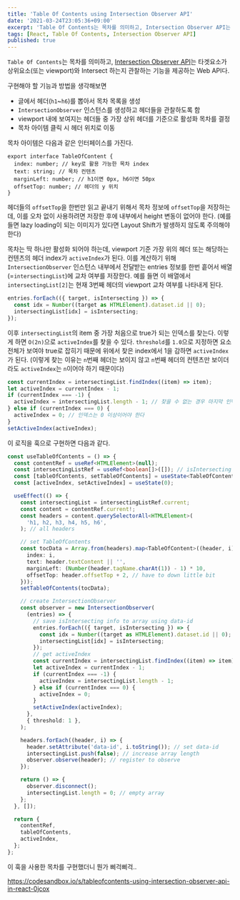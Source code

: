 ```yaml
---
title: 'Table Of Contents using Intersection Observer API'
date: '2021-03-24T23:05:36+09:00'
excerpt: 'Table Of Contents는 목차를 의미하고, Intersection Observer API는 타겟요소가 상위요소(또는 viewport)와 Intersect 하는지 관찰하는 기능을 제공하는 Web API다.'
tags: [React, Table Of Contents, Intersection Observer API]
published: true
---
```


`Table Of Contents`는 목차를 의미하고, [Intersection Observer API](/post/2021-03-14-intersection-observer-api)는 타겟요소가 상위요소(또는 viewport)와 Intersect 하는지 관찰하는 기능을 제공하는 Web API다.

구현해야 할 기능과 방법을 생각해보면

- 글에서 헤더(`h1`~`h6`)를 뽑아서 목차 목록을 생성
- `IntersectionObserver` 인스턴스를 생성하고 헤더들을 관찰하도록 함
- viewport 내에 보여지는 헤더들 중 가장 상위 헤더를 기준으로 활성화 목차를 결정
- 목차 아이템 클릭 시 헤더 위치로 이동

목차 아이템은 다음과 같은 인터페이스를 가진다.

```tsx
export interface TableOfContent {
  index: number; // key로 활용 가능한 목차 index
  text: string; // 목차 컨텐츠
  marginLeft: number; // h1이면 0px, h6이면 50px
  offsetTop: number; // 헤더의 y 위치
}
```

헤더들의 `offsetTop`을 한번만 읽고 끝내기 위해서 목차 정보에 `offsetTop`을 저장하는데, 이를 오차 없이 사용하려면 저장한 후에 내부에서 height 변동이 없어야 한다. (예를 들면 lazy loading이 되는 이미지가 있다면 Layout Shift가 발생하지 않도록 주의해야 한다)

목차는 딱 하나만 활성화 되어야 하는데, viewport 기준 가장 위의 헤더 또는 해당하는 컨텐츠의 헤더 index가 `activeIndex`가 된다. 이를 계산하기 위해 `IntersectionObserver` 인스턴스 내부에서 전달받는 entries 정보를 한번 흩어서 배열(=`intersectingList`)에 교차 여부를 저장한다. 예를 들면 이 배열에서 `intersectingList[2]`는 현재 3번째 헤더의 viewport 교차 여부를 나타내게 된다.

```ts
entries.forEach(({ target, isIntersecting }) => {
  const idx = Number((target as HTMLElement).dataset.id || 0);
  intersectingList[idx] = isIntersecting;
});
```

이후 `intersectingList`의 item 중 가장 처음으로 true가 되는 인덱스를 찾는다. 이렇게 하면 `O(2n)`으로 `activeIndex`를 찾을 수 있다. `threshold`를 `1.0`으로 지정하면 요소 전체가 보여야 true로 잡히기 때문에 위에서 찾은 index에서 1을 감하면 `activeIndex`가 된다. (이렇게 찾는 이유는 `n`번째 헤더는 보이지 않고 `n`번째 헤더의 컨텐츠만 보이더라도 `activeIndex`는 `n`이어야 하기 때문이다)

```ts
const currentIndex = intersectingList.findIndex((item) => item);
let activeIndex = currentIndex - 1;
if (currentIndex === -1) {
  activeIndex = intersectingList.length - 1; // 찾을 수 없는 경우 마지막 인덱스로 지정
} else if (currentIndex === 0) {
  activeIndex = 0; // 인덱스는 0 이상이어야 한다
}
setActiveIndex(activeIndex);
```

이 로직을 훅으로 구현하면 다음과 같다.

```ts
const useTableOfContents = () => {
  const contentRef = useRef<HTMLElement>(null);
  const intersectingListRef = useRef<boolean[]>([]); // isIntersecting array
  const [tableOfContents, setTableOfContents] = useState<TableOfContent[]>([]);
  const [activeIndex, setActiveIndex] = useState(0);

  useEffect(() => {
    const intersectingList = intersectingListRef.current;
    const content = contentRef.current!;
    const headers = content.querySelectorAll<HTMLElement>(
      'h1, h2, h3, h4, h5, h6',
    ); // all headers

    // set TableOfContents
    const tocData = Array.from(headers).map<TableOfContent>((header, i) => ({
      index: i,
      text: header.textContent || '',
      marginLeft: (Number(header.tagName.charAt(1)) - 1) * 10,
      offsetTop: header.offsetTop + 2, // have to down little bit
    }));
    setTableOfContents(tocData);

    // create IntersectionObserver
    const observer = new IntersectionObserver(
      (entries) => {
        // save isIntersecting info to array using data-id
        entries.forEach(({ target, isIntersecting }) => {
          const idx = Number((target as HTMLElement).dataset.id || 0);
          intersectingList[idx] = isIntersecting;
        });
        // get activeIndex
        const currentIndex = intersectingList.findIndex((item) => item);
        let activeIndex = currentIndex - 1;
        if (currentIndex === -1) {
          activeIndex = intersectingList.length - 1;
        } else if (currentIndex === 0) {
          activeIndex = 0;
        }
        setActiveIndex(activeIndex);
      },
      { threshold: 1 },
    );

    headers.forEach((header, i) => {
      header.setAttribute('data-id', i.toString()); // set data-id
      intersectingList.push(false); // increase array length
      observer.observe(header); // register to observe
    });

    return () => {
      observer.disconnect();
      intersectingList.length = 0; // empty array
    };
  }, []);

  return {
    contentRef,
    tableOfContents,
    activeIndex,
  };
};
```

이 훅을 사용한 목차를 구현했더니 뭔가 삐걱삐걱..

https://codesandbox.io/s/tableofcontents-using-intersection-observer-api-in-react-0jcox
